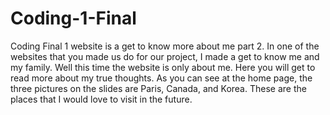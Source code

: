 # Coding-1-Final
Coding Final 1 website is a get to know more about me part 2. In one of the websites that you made us do for our project, I made a get to know me and my family. Well this time the website is only about me. Here you will get to read more about my true thoughts. As you can see at the home page, the three pictures on the slides are Paris, Canada, and Korea. These are the places that I would love to visit in the future.
